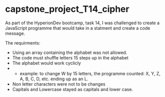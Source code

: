 # capstone_project_T14_cipher
As part of the HyperionDev bootcamp, task 14, I was challenged to create a JavaScript programme that would take in a statment and create a code message.

The requirments:
- Using an array containing the alphabet was not allowed.
- The code must shuffle letters 15 steps up in the alphabet
- The alphabet would work cyclicly
- - example: to change W by 15 letters, the programme counted: X, Y, Z, A, B, C, D, etc. ending up as an L.
- Non letter characters were not to be changes
- Capitals and Lowercase stayed as capitals and lower case.
